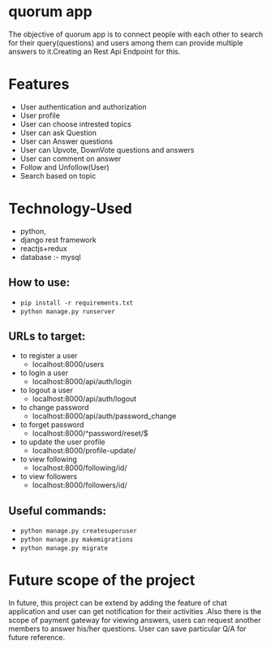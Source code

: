# quorum app 
 The objective of quorum app is to connect people with each other to search for their query(questions) and users among them can provide multiple answers to it.Creating an Rest Api Endpoint for this.

# Features 
- User authentication and authorization
- User profile
- User can choose intrested topics
- User can ask Question
- User can Answer questions
- User can Upvote, DownVote questions and answers
- User can comment on answer
- Follow and Unfollow(User)
- Search based on topic 

# Technology-Used
- python,
- django rest framework
- reactjs+redux
- database :- mysql

## How to use:
  - `pip install -r requirements.txt`
  - `python manage.py runserver`
  
## URLs to target:
  - to register a user
    - localhost:8000/users
  - to login a user
    - localhost:8000/api/auth/login
  - to logout a user
    - localhost:8000/api/auth/logout
  - to change password
    - localhost:8000/api/auth/password_change
  - to forget password
    - localhost:8000/^password/reset/$
  - to update the user profile
    - localhost:8000/profile-update/
  - to view following
    - localhost:8000/following/id/
  - to view followers
    - localhost:8000/followers/id/

## Useful commands:
  - `python manage.py createsuperuser`
  - `python manage.py makemigrations`
  - `python manage.py migrate`

# Future scope of the project
In future, this project can be extend by adding the feature of chat application and user can get
notification for their activities .Also there is the scope of payment gateway for viewing answers,
users can request another members to answer his/her questions. User can save particular Q/A
for future reference.
